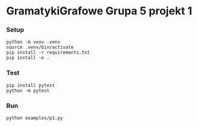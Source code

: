# GramatykiGrafowe Grupa 5 projekt 1

### Setup

```
python -m venv .venv
source .venv/bin/activate
pip install -r requirements.txt
pip install -e .
```

### Test

```
pip install pytest
python -m pytest
```

### Run

```
python examples/p1.py
```

